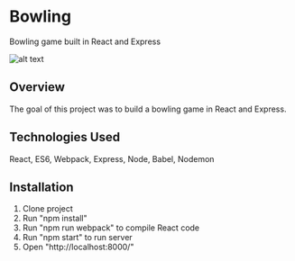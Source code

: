 # Bowling
Bowling game built in React and Express

![alt text](ConnectFour-Screenshot.png?raw=true)

## Overview
The goal of this project was to build a bowling game in React and Express.

## Technologies Used
React, ES6, Webpack, Express, Node, Babel, Nodemon

## Installation
1. Clone project
2. Run "npm install"
3. Run "npm run webpack" to compile React code
4. Run "npm start" to run server
5. Open "http://localhost:8000/"
